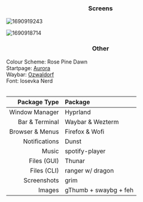 ### <p align = "center"> Screens </p>
![1690919243](https://github.com/MujtabaAsim/dots/assets/62666332/aa4f3ac5-693f-4d03-82ae-c48587ee57a2)

![1690918714](https://github.com/MujtabaAsim/dots/assets/62666332/73f42248-2612-487a-86de-f97e672863ff)

### <p align = "center"> Other </p>
Colour Scheme: Rose Pine Dawn<br>
Startpage: [Aurora](https://github.com/MujtabaAsim/Aurora) <br>
Waybar: [Ozwaldorf](https://github.com/ozwaldorf/dotfiles) <br>
Font: Iosevka Nerd<br><br>


|Package Type       | Package                 |
|------------------:|:------------------------|
| Window Manager    | Hyprland                |
| Bar & Terminal    | Waybar & Wezterm        |
| Browser & Menus   | Firefox & Wofi          |
| Notifications     | Dunst                   |
| Music             | spotify-player          |
| Files (GUI)       | Thunar                  |
| Files (CLI)       | ranger w/ dragon        |
| Screenshots       | grim                    |
| Images            | gThumb + swaybg + feh   |

